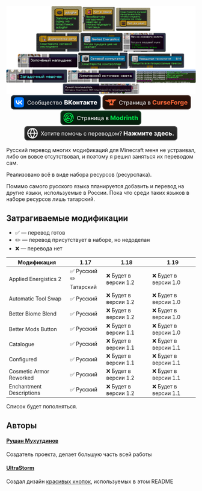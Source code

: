 <div align="center">
<img src="preview.png">
<a href="https://vk.com/mc4444"><img height="38" src="vk_vector.svg"></a>
<a href="https://www.curseforge.com/minecraft/texture-packs/forge-mods-ru-ru"><img height="38" src="curseforge_vector.svg"></a>
<a href="https://modrinth.com/resourcepack/mods-ru"><img height="38" src="modrinth_vector.svg"></a>
<a href="https://github.com/RushanM/Minecraft-Mods-Russian-Translation/wiki"><img height="38" src="generic-singular_vector.svg"></a>
</div>

Русский перевод многих модификаций для Minecraft меня не устраивал, либо он вовсе отсутствовал, и поэтому я решил заняться их переводом сам.

Реализовано всё в виде набора ресурсов (ресурспака).

Помимо самого русского языка планируется добавить и перевод на другие языки, используемые в России. Пока что среди таких языков в наборе ресурсов лишь татарский.

## Затрагиваемые модификации

* ✅ — перевод готов
* ✏️ — перевод присутствует в наборе, но недоделан
* ❌ — перевода нет

| Модификация              | 1.17                       | 1.18                  | 1.19                  |
| ------------------------ | -------------------------- | --------------------- | --------------------- |
| Applied Energistics 2    | ✅ Русский<br>✏️ Татарский | ❌ Будет в версии 1.2 | ❌ Будет в версии 1.0 |
| Automatic Tool Swap      | ✅ Русский                 | ❌ Будет в версии 1.2 | ❌ Будет в версии 1.0 |
| Better Biome Blend       | ✅ Русский                 | ❌ Будет в версии 1.2 | ❌ Будет в версии 1.0 |
| Better Mods Button       | ✅ Русский                 | ❌ Будет в версии 1.1 | ❌ Будет в версии 1.0 |
| Catalogue                | ✅ Русский                 | ❌ Будет в версии 1.1 | ❌ Будет в версии 1.1 |
| Configured               | ✅ Русский                 | ❌ Будет в версии 1.1 | ❌ Будет в версии 1.1 |
| Cosmetic Armor Reworked  | ✅ Русский                 | ❌ Будет в версии 1.2 | ❌ Будет в версии 1.1 |
| Enchantment Descriptions | ✅ Русский                 | ❌ Будет в версии 1.2 | ❌ Будет в версии 1.1 |

Список будет пополняться.

## Авторы

#### [Рушан Мухутдинов](https://github.com/RushanM)
Создатель проекта, делает большую часть всей работы

#### [UltraStorm](https://github.com/intergrav)
Создал дизайн [красивых кнопок](https://github.com/intergrav/devins-badges), используемых в этом README
